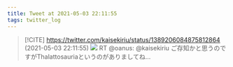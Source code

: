 ```yaml
---
title: Tweet at 2021-05-03 22:11:55
tags: twitter_log
---
```


> [!CITE] https://twitter.com/kaisekiriu/status/1389206084875812864 (2021-05-03 22:11:55)
> ![](https://twitter.com/kaisekiriu/status/1389206084875812864)
> RT @oanus: @kaisekiriu ご存知かと思うのですがThalattosauriaというのがありましてね…
